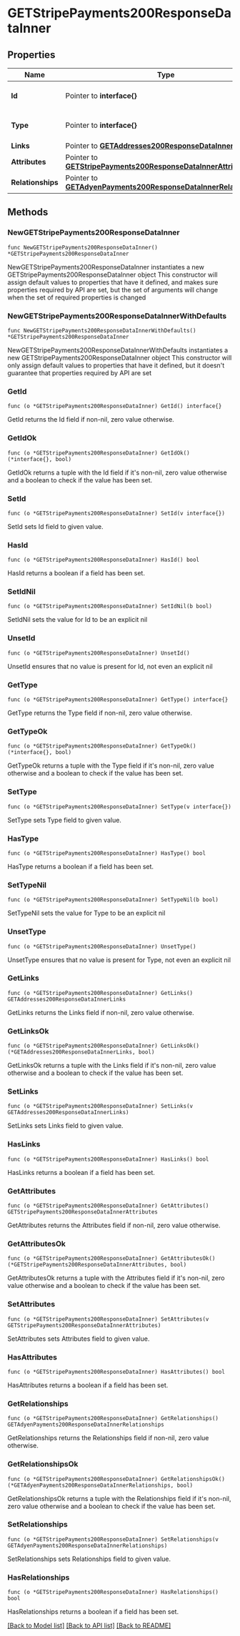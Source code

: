 # GETStripePayments200ResponseDataInner

## Properties

Name | Type | Description | Notes
------------ | ------------- | ------------- | -------------
**Id** | Pointer to **interface{}** | The resource&#39;s id | [optional] 
**Type** | Pointer to **interface{}** | The resource&#39;s type | [optional] 
**Links** | Pointer to [**GETAddresses200ResponseDataInnerLinks**](GETAddresses200ResponseDataInnerLinks.md) |  | [optional] 
**Attributes** | Pointer to [**GETStripePayments200ResponseDataInnerAttributes**](GETStripePayments200ResponseDataInnerAttributes.md) |  | [optional] 
**Relationships** | Pointer to [**GETAdyenPayments200ResponseDataInnerRelationships**](GETAdyenPayments200ResponseDataInnerRelationships.md) |  | [optional] 

## Methods

### NewGETStripePayments200ResponseDataInner

`func NewGETStripePayments200ResponseDataInner() *GETStripePayments200ResponseDataInner`

NewGETStripePayments200ResponseDataInner instantiates a new GETStripePayments200ResponseDataInner object
This constructor will assign default values to properties that have it defined,
and makes sure properties required by API are set, but the set of arguments
will change when the set of required properties is changed

### NewGETStripePayments200ResponseDataInnerWithDefaults

`func NewGETStripePayments200ResponseDataInnerWithDefaults() *GETStripePayments200ResponseDataInner`

NewGETStripePayments200ResponseDataInnerWithDefaults instantiates a new GETStripePayments200ResponseDataInner object
This constructor will only assign default values to properties that have it defined,
but it doesn't guarantee that properties required by API are set

### GetId

`func (o *GETStripePayments200ResponseDataInner) GetId() interface{}`

GetId returns the Id field if non-nil, zero value otherwise.

### GetIdOk

`func (o *GETStripePayments200ResponseDataInner) GetIdOk() (*interface{}, bool)`

GetIdOk returns a tuple with the Id field if it's non-nil, zero value otherwise
and a boolean to check if the value has been set.

### SetId

`func (o *GETStripePayments200ResponseDataInner) SetId(v interface{})`

SetId sets Id field to given value.

### HasId

`func (o *GETStripePayments200ResponseDataInner) HasId() bool`

HasId returns a boolean if a field has been set.

### SetIdNil

`func (o *GETStripePayments200ResponseDataInner) SetIdNil(b bool)`

 SetIdNil sets the value for Id to be an explicit nil

### UnsetId
`func (o *GETStripePayments200ResponseDataInner) UnsetId()`

UnsetId ensures that no value is present for Id, not even an explicit nil
### GetType

`func (o *GETStripePayments200ResponseDataInner) GetType() interface{}`

GetType returns the Type field if non-nil, zero value otherwise.

### GetTypeOk

`func (o *GETStripePayments200ResponseDataInner) GetTypeOk() (*interface{}, bool)`

GetTypeOk returns a tuple with the Type field if it's non-nil, zero value otherwise
and a boolean to check if the value has been set.

### SetType

`func (o *GETStripePayments200ResponseDataInner) SetType(v interface{})`

SetType sets Type field to given value.

### HasType

`func (o *GETStripePayments200ResponseDataInner) HasType() bool`

HasType returns a boolean if a field has been set.

### SetTypeNil

`func (o *GETStripePayments200ResponseDataInner) SetTypeNil(b bool)`

 SetTypeNil sets the value for Type to be an explicit nil

### UnsetType
`func (o *GETStripePayments200ResponseDataInner) UnsetType()`

UnsetType ensures that no value is present for Type, not even an explicit nil
### GetLinks

`func (o *GETStripePayments200ResponseDataInner) GetLinks() GETAddresses200ResponseDataInnerLinks`

GetLinks returns the Links field if non-nil, zero value otherwise.

### GetLinksOk

`func (o *GETStripePayments200ResponseDataInner) GetLinksOk() (*GETAddresses200ResponseDataInnerLinks, bool)`

GetLinksOk returns a tuple with the Links field if it's non-nil, zero value otherwise
and a boolean to check if the value has been set.

### SetLinks

`func (o *GETStripePayments200ResponseDataInner) SetLinks(v GETAddresses200ResponseDataInnerLinks)`

SetLinks sets Links field to given value.

### HasLinks

`func (o *GETStripePayments200ResponseDataInner) HasLinks() bool`

HasLinks returns a boolean if a field has been set.

### GetAttributes

`func (o *GETStripePayments200ResponseDataInner) GetAttributes() GETStripePayments200ResponseDataInnerAttributes`

GetAttributes returns the Attributes field if non-nil, zero value otherwise.

### GetAttributesOk

`func (o *GETStripePayments200ResponseDataInner) GetAttributesOk() (*GETStripePayments200ResponseDataInnerAttributes, bool)`

GetAttributesOk returns a tuple with the Attributes field if it's non-nil, zero value otherwise
and a boolean to check if the value has been set.

### SetAttributes

`func (o *GETStripePayments200ResponseDataInner) SetAttributes(v GETStripePayments200ResponseDataInnerAttributes)`

SetAttributes sets Attributes field to given value.

### HasAttributes

`func (o *GETStripePayments200ResponseDataInner) HasAttributes() bool`

HasAttributes returns a boolean if a field has been set.

### GetRelationships

`func (o *GETStripePayments200ResponseDataInner) GetRelationships() GETAdyenPayments200ResponseDataInnerRelationships`

GetRelationships returns the Relationships field if non-nil, zero value otherwise.

### GetRelationshipsOk

`func (o *GETStripePayments200ResponseDataInner) GetRelationshipsOk() (*GETAdyenPayments200ResponseDataInnerRelationships, bool)`

GetRelationshipsOk returns a tuple with the Relationships field if it's non-nil, zero value otherwise
and a boolean to check if the value has been set.

### SetRelationships

`func (o *GETStripePayments200ResponseDataInner) SetRelationships(v GETAdyenPayments200ResponseDataInnerRelationships)`

SetRelationships sets Relationships field to given value.

### HasRelationships

`func (o *GETStripePayments200ResponseDataInner) HasRelationships() bool`

HasRelationships returns a boolean if a field has been set.


[[Back to Model list]](../README.md#documentation-for-models) [[Back to API list]](../README.md#documentation-for-api-endpoints) [[Back to README]](../README.md)


